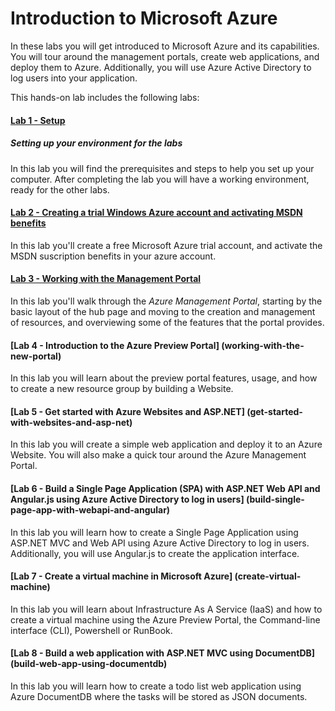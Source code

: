 ﻿# Introduction to Microsoft Azure #

In these labs you will get introduced to Microsoft Azure and its capabilities. You will tour around the management portals, create web applications, and deploy them to Azure. Additionally, you will use Azure Active Directory to log users into your application.

This hands-on lab includes the following labs:

#### [Lab 1 - Setup](_setup) ####
##### Setting up your environment for the labs #####

In this lab you will find the prerequisites and steps to help you set up your computer. After completing the lab you will have a working environment, ready for the other labs.

#### [Lab 2 - Creating a trial Windows Azure account and activating MSDN benefits](creating-azure-account-activating-msdn-benefits) ####

In this lab you'll create a free Microsoft Azure trial account, and activate the MSDN suscription benefits in your azure account.

#### [Lab 3 - Working with the Management Portal](working-with-the-management-portal) ####

In this lab you'll walk through the _Azure Management Portal_, starting by the basic layout of the hub page and moving to the creation and management of resources, and overviewing some of the features that the portal provides.

#### [Lab 4 - Introduction to the Azure Preview Portal] (working-with-the-new-portal) ####

In this lab you will learn about the preview portal features, usage, and how to create a new resource group by building a Website. 

#### [Lab 5 - Get started with Azure Websites and ASP.NET] (get-started-with-websites-and-asp-net) ####

In this lab you will create a simple web application and deploy it to an Azure Website. You will also make a quick tour around the Azure Management Portal. 

#### [Lab 6 - Build a Single Page Application (SPA) with ASP.NET Web API and Angular.js using Azure Active Directory to log in users] (build-single-page-app-with-webapi-and-angular) ####

In this lab you will learn how to create a Single Page Application using ASP.NET MVC and Web API using Azure Active Directory to log in users. Additionally, you will use Angular.js to create the application interface.

#### [Lab 7 - Create a virtual machine in Microsoft Azure] (create-virtual-machine) ####

In this lab you will learn about Infrastructure As A Service (IaaS) and how to create a virtual machine using the Azure Preview Portal, the Command-line interface (CLI), Powershell or RunBook.

#### [Lab 8 - Build a web application with ASP.NET MVC using DocumentDB] (build-web-app-using-documentdb) ####

In this lab you will learn how to create a todo list web application using Azure DocumentDB where the tasks will be stored as JSON documents.